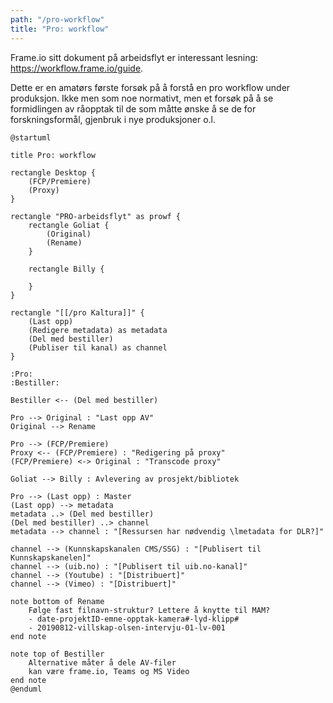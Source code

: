```yaml
---
path: "/pro-workflow"
title: "Pro: workflow"
---
```


Frame.io sitt dokument på arbeidsflyt er interessant lesning: https://workflow.frame.io/guide.

Dette er en amatørs første forsøk på å forstå en pro workflow under produksjon. Ikke men som noe normativt, men et forsøk på å se formidlingen av råopptak til de som måtte ønske å se de for forskningsformål, gjenbruk i nye produksjoner o.l.

```plantuml 
@startuml

title Pro: workflow

rectangle Desktop {
    (FCP/Premiere)
    (Proxy)
}

rectangle "PRO-arbeidsflyt" as prowf {
    rectangle Goliat {
        (Original)
        (Rename)
    }

    rectangle Billy {

    }
}

rectangle "[[/pro Kaltura]]" {
    (Last opp)
    (Redigere metadata) as metadata
    (Del med bestiller)
    (Publiser til kanal) as channel
}

:Pro:
:Bestiller:

Bestiller <-- (Del med bestiller)

Pro --> Original : "Last opp AV"
Original --> Rename

Pro --> (FCP/Premiere)
Proxy <-- (FCP/Premiere) : "Redigering på proxy"
(FCP/Premiere) <-> Original : "Transcode proxy"

Goliat --> Billy : Avlevering av prosjekt/bibliotek

Pro --> (Last opp) : Master
(Last opp) --> metadata
metadata ..> (Del med bestiller)
(Del med bestiller) ..> channel
metadata --> channel : "[Ressursen har nødvendig \lmetadata for DLR?]"

channel --> (Kunnskapskanalen CMS/SSG) : "[Publisert til Kunnskapskanelen]"
channel --> (uib.no) : "[Publisert til uib.no-kanal]"
channel --> (Youtube) : "[Distribuert]"
channel --> (Vimeo) : "[Distribuert]"

note bottom of Rename
    Følge fast filnavn-struktur? Lettere å knytte til MAM?
    - date-projektID-emne-opptak-kamera#-lyd-klipp#
    - 20190812-villskap-olsen-intervju-01-lv-001
end note

note top of Bestiller 
    Alternative måter å dele AV-filer
    kan være frame.io, Teams og MS Video
end note
@enduml
```